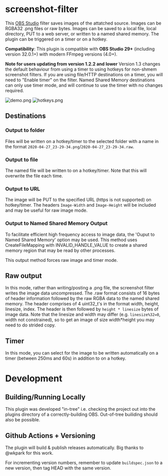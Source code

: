 # screenshot-filter

This [OBS Studio](https://obsproject.com) filter saves images of the attatched source. Images can be RGBA32 .png files or raw bytes. Images can be saved to a local file, local directory, PUT to a web server, or written to a named shared memory. The plugin can be triggered on a timer or on a hotkey.

**Compatibility**: This plugin is compatible with **OBS Studio 29+** (including version 32.0.1+) with modern FFmpeg versions (4.0+). 

**Note for users updating from version 1.2.2 and lower**
Version 1.3 changes the default behaviour from using a timer to using hotkeys for non-shmem screenshot filters. If you are using file/HTTP destinations on a timer, you will need to "Enable timer" on the filter.
Named Shared Memory destinations can only use timer mode, and will continue to use the timer with no changes required.

![demo.png](https://raw.githubusercontent.com/synap5e/obs-screenshot-plugin/readme-images/demo.png) 
![hotkeys.png](https://raw.githubusercontent.com/synap5e/obs-screenshot-plugin/readme-images/hotkeys.png) 

## Destinations

### Output to folder
Files will be written on a hotkey/timer to the selected folder with a name in the format `2020-04-27_23-29-34.png`/`2020-04-27_23-29-34.raw`.

### Output to file
The named file will be written to on a hotkey/timer. Note that this will overwrite the file each time.

### Output to URL
The image will be PUT to the specified URL (https is not supported) on hotkey/timer. The headers `Image-Width` and `Image-Height` will be included and may be useful for raw image mode.

### Output to Named Shared Memory Output

To facilitate efficient high frequency access to image data, the 'Ouput to Named Shared Memory' option may be used.
This method uses CreateFileMapping with INVALID_HANDLE_VALUE to create a shared memory region that may be read by other processes.

This output method forces raw image and timer mode.

## Raw output

In this mode, rather than writing/posting a .png file, the screenshot filter writes the image data uncompressed.
The .raw format consists of 16 bytes of header information followed by the raw RGBA data to the named shared memory.
The header comprises of 4 uint32_t's in the format width, height, linesize, index.
The header is then followed by `height * linesize` bytes of image data. 
Note that the linesize and width may differ (e.g. `linesize%32=0`, width not constrained), so to get an image of size width\*height you may need to do strided copy. 

## Timer

In this mode, you can select for the image to be written automatically on a timer (between 250ms and 60s) in addition to on a hotkey.

# Development

## Building/Running Locally
This plugin was developed "in-tree" i.e. checking the project out into the plugins directory of a correctly-building OBS. Out-of-tree builiding should also be possible.

## Github Actions + Versioning
The plugin will build & publish releases automatically. Big thanks to @wkpark for this work.

For incrementing version numbers, remember to update `buildspec.json` to a new version, then tag HEAD with the same version.

